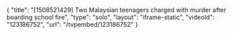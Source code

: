 {
    "title": "[1508521429] Two Malaysian teenagers charged with murder after boarding school fire",
    "type": "solo",
    "layout": "iframe-static",
    "videoId": "123186752",
    "url": "\/tvpembed\/123186752"
}